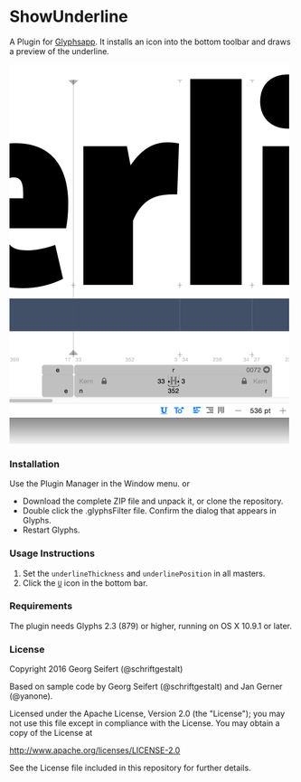# ShowUnderline

A Plugin for [Glyphsapp](glyphsapp.com). It installs an icon into the bottom toolbar and draws a preview of the underline.

![Screenshot](Screenshot.png)


### Installation

Use the Plugin Manager in the Window menu.
or 
- Download the complete ZIP file and unpack it, or clone the repository.
- Double click the .glyphsFilter file. Confirm the dialog that appears in Glyphs.
- Restart Glyphs.
 
### Usage Instructions

1. Set the `underlineThickness` and `underlinePosition` in all masters.
2. Click the <u>`U`</u> icon in the bottom bar.

### Requirements

The plugin needs Glyphs 2.3 (879) or higher, running on OS X 10.9.1 or later.

### License

Copyright 2016 Georg Seifert (@schriftgestalt)

Based on sample code by Georg Seifert (@schriftgestalt) and Jan Gerner (@yanone).

Licensed under the Apache License, Version 2.0 (the "License");
you may not use this file except in compliance with the License.
You may obtain a copy of the License at

http://www.apache.org/licenses/LICENSE-2.0

See the License file included in this repository for further details.